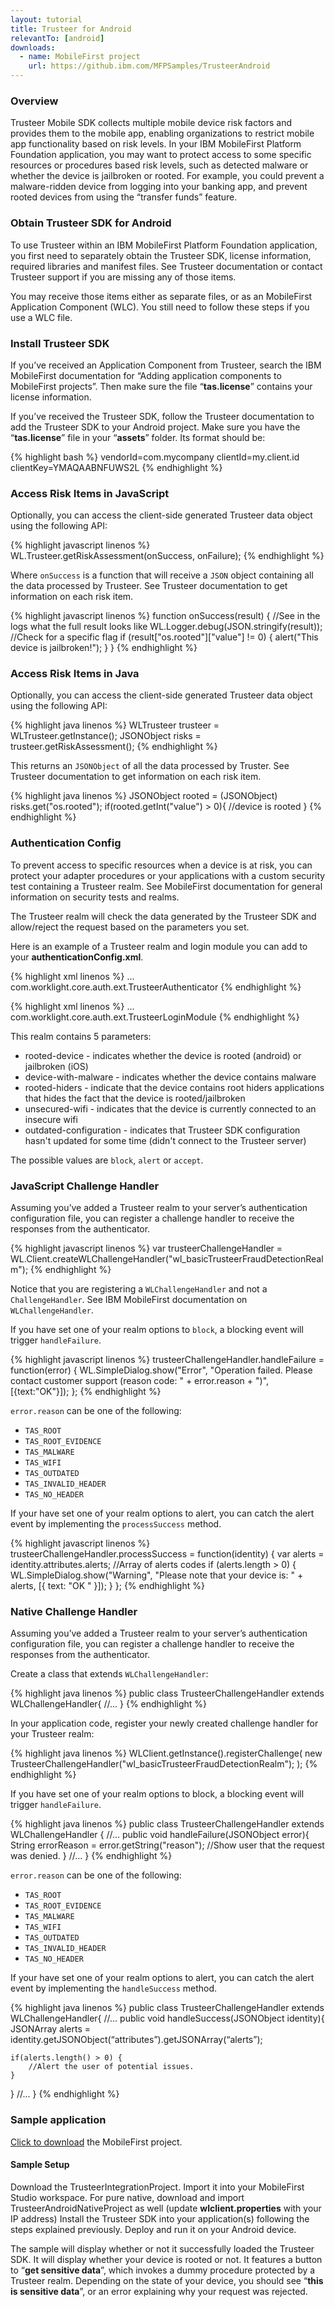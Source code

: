```yaml
---
layout: tutorial
title: Trusteer for Android
relevantTo: [android]
downloads:
  - name: MobileFirst project
    url: https://github.ibm.com/MFPSamples/TrusteerAndroid
---
```

### Overview
Trusteer Mobile SDK collects multiple mobile device risk factors and provides them to the mobile app, enabling organizations to restrict mobile app functionality based on risk levels. In your IBM MobileFirst Platform Foundation application, you may want to protect access to some specific resources or procedures based risk levels, such as detected malware or whether the device is jailbroken or rooted. For example, you could prevent a malware-ridden device from logging into your banking app, and prevent rooted devices from using the “transfer funds” feature.

### Obtain Trusteer SDK for Android
To use Trusteer within an IBM MobileFirst Platform Foundation application, you first need to separately obtain the Trusteer SDK, license information, required libraries and manifest files.
See Trusteer documentation or contact Trusteer support if you are missing any of those items.

You may receive those items either as separate files, or as an MobileFirst Application Component (WLC).
You still need to follow these steps if you use a WLC file.

### Install Trusteer SDK
If you’ve received an Application Component from Trusteer, search the IBM MobileFirst documentation for “Adding application components to MobileFirst projects”. Then make sure the file “**tas.license**” contains your license information.

If you’ve received the Trusteer SDK, follow the Trusteer documentation to add the Trusteer SDK to your Android project. Make sure you have the “**tas.license**” file in your “**assets**” folder. Its format should be:

{% highlight bash %}
vendorId=com.mycompany
clientId=my.client.id
clientKey=YMAQAABNFUWS2L
{% endhighlight %}

### Access Risk Items in JavaScript
Optionally, you can access the client-side generated Trusteer data object using the following API:

{% highlight javascript linenos %}
WL.Trusteer.getRiskAssessment(onSuccess, onFailure);
{% endhighlight %}

Where <code>onSuccess</code> is a function that will receive a <code>JSON</code> object containing all the data processed by Trusteer. See Trusteer documentation to get information on each risk item.

{% highlight javascript linenos %}
function onSuccess(result) {
  //See in the logs what the full result looks like
  WL.Logger.debug(JSON.stringify(result));
  //Check for a specific flag
  if (result["os.rooted"]["value"] != 0) {
    alert("This device is jailbroken!");
  }
}
{% endhighlight %}

### Access Risk Items in Java
Optionally, you can access the client-side generated Trusteer data object using the following API:

{% highlight java linenos %}
WLTrusteer trusteer = WLTrusteer.getInstance();
JSONObject risks = trusteer.getRiskAssessment();
{% endhighlight %}

This returns an <code>JSONObject</code> of all the data processed by Truster. See Trusteer documentation to get information on each risk item.

{% highlight java linenos %}
JSONObject rooted = (JSONObject) risks.get("os.rooted");
if(rooted.getInt("value") > 0){
	//device is rooted
}
{% endhighlight %}

### Authentication Config
To prevent access to specific resources when a device is at risk, you can protect your adapter procedures or your applications with a custom security test containing a Trusteer realm. See MobileFirst documentation for general information on security tests and realms.

The Trusteer realm will check the data generated by the Trusteer SDK and allow/reject the request based on the parameters you set.

Here is an example of a Trusteer realm and login module you can add to your **authenticationConfig.xml**.

{% highlight xml linenos %}
<realms>
  ...
  <realm name="wl_basicTrusteerFraudDetectionRealm" loginModule="trusteerFraudDetectionLogin">
    <className>
      com.worklight.core.auth.ext.TrusteerAuthenticator
    </className>
    <parameter name="rooted-device" value="block" />
    <parameter name="device-with-malware" value="block" />
    <parameter name="rooted-hiders" value="block" />
    <parameter name="unsecured-wifi" value="alert" />
    <parameter name="outdated-configuration" value="alert" />
  </realm>
</realms>
{% endhighlight %}

{% highlight xml linenos %}
<loginModules>
  ...
  <loginModule name="trusteerFraudDetectionLogin">
    <className>
      com.worklight.core.auth.ext.TrusteerLoginModule
    </className>
  </loginModule>
</loginModules>
{% endhighlight %}

This realm contains 5 parameters:

* rooted-device - indicates whether the device is rooted (android) or jailbroken (iOS)
* device-with-malware  - indicates whether the device contains malware
* rooted-hiders - indicate that the device contains root hiders applications that hides the fact that the device is rooted/jailbroken
* unsecured-wifi - indicates that the device is currently connected to an insecure wifi
* outdated-configuration - indicates that Trusteer SDK  configuration hasn't updated for some time (didn't connect to the Trusteer server)

The possible values are <code>block</code>, <code>alert</code> or <code>accept</code>.

### JavaScript Challenge Handler
Assuming you’ve added a Trusteer realm to your server’s authentication configuration file, you can register a challenge handler to receive the responses from the authenticator.

{% highlight javascript linenos %}
var trusteerChallengeHandler = WL.Client.createWLChallengeHandler("wl_basicTrusteerFraudDetectionRealm");
{% endhighlight %}

Notice that you are registering a <code>WLChallengeHandler</code> and not a <code>ChallengeHandler</code>. See IBM MobileFirst documentation on <code>WLChallengeHandler</code>.

If you have set one of your realm options to <code>block</code>, a blocking event will trigger <code>handleFailure</code>.

{% highlight javascript linenos %}
trusteerChallengeHandler.handleFailure = function(error) {
      WL.SimpleDialog.show("Error", "Operation failed. Please contact customer support (reason code: " + error.reason + ")",  [{text:"OK"}]);
};
{% endhighlight %}

<code>error.reason</code> can be one of the following:
<ul>
	<li><code>TAS_ROOT</code></li>
	<li><code>TAS_ROOT_EVIDENCE</code></li>
 	<li><code>TAS_MALWARE</code></li>
	<li><code>TAS_WIFI</code></li>
	<li><code>TAS_OUTDATED</code></li>
	<li><code>TAS_INVALID_HEADER</code></li>
	<li><code>TAS_NO_HEADER</code></li>
</ul>

If your have set one of your realm options to alert, you can catch the alert event by implementing the <code>processSuccess</code> method.

{% highlight javascript linenos %}
trusteerChallengeHandler.processSuccess = function(identity) {
  var alerts = identity.attributes.alerts; //Array of alerts codes
  if (alerts.length > 0) {
    WL.SimpleDialog.show("Warning", "Please note that your device is: " + alerts, [{
      text: "OK "
    }]);
  }
};
{% endhighlight %}

### Native Challenge Handler
Assuming you’ve added a Trusteer realm to your server’s authentication configuration file, you can register a challenge handler to receive the responses from the authenticator.

Create a class that extends <code>WLChallengeHandler</code>:

{% highlight java linenos %}
public class TrusteerChallengeHandler extends WLChallengeHandler{
//...
}
{% endhighlight %}

In your application code, register your newly created challenge handler for your Trusteer realm:

{% highlight java linenos %}
WLClient.getInstance().registerChallenge(
  new TrusteerChallengeHandler("wl_basicTrusteerFraudDetectionRealm");
);
{% endhighlight %}

If you have set one of your realm options to block, a blocking event will trigger <code>handleFailure</code>.

{% highlight java linenos %}
public class TrusteerChallengeHandler extends WLChallengeHandler {
//...
  public void handleFailure(JSONObject error){
      String errorReason = error.getString("reason");
      //Show user that the request was denied.
  }
//...
}
{% endhighlight %}

<code>error.reason</code> can be one of the following:
<ul>
	<li><code>TAS_ROOT</code></li>
	<li><code>TAS_ROOT_EVIDENCE</code></li>
 	<li><code>TAS_MALWARE</code></li>
	<li><code>TAS_WIFI</code></li>
	<li><code>TAS_OUTDATED</code></li>
	<li><code>TAS_INVALID_HEADER</code></li>
	<li><code>TAS_NO_HEADER</code></li>
</ul>

If your have set one of your realm options to alert, you can catch the alert event by implementing the <code>handleSuccess</code> method.

{% highlight java linenos %}
public class TrusteerChallengeHandler extends WLChallengeHandler{
//…
  public void handleSuccess(JSONObject identity){
    JSONArray alerts = identity.getJSONObject(“attributes”).getJSONArray(“alerts”);

  	if(alerts.length() > 0) {
  		//Alert the user of potential issues.
  	}
  }
//...
}
{% endhighlight %}

### Sample application
<a href="https://github.ibm.com/MFPSamples/TrusteerAndroid" target="_blank">Click to download</a> the MobileFirst project.


#### Sample Setup
Download the TrusteerIntegrationProject.
Import it into your MobileFirst Studio workspace.
For pure native, download and import TrusteerAndroidNativeProject as well (update **wlclient.properties** with your IP address)
Install the Trusteer SDK into your application(s) following the steps explained previously.
Deploy and run it on your Android device.

The sample will display whether or not it successfully loaded the Trusteer SDK.
It will display whether your device is rooted or not.
It features a button to “**get sensitive data**”, which invokes a dummy procedure protected by a Trusteer realm.
Depending on the state of your device, you should see “**this is sensitive data**”, or an error explaining why your request was rejected.
